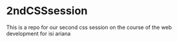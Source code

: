 # 2ndCSSsession
This is a repo for our second css session on the course of the web development for isi ariana
